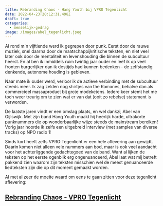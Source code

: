 ```yaml
---
title: Rebranding Chaos - Hang Youth bij VPRO Tegenlicht
date: 2022-04-23T20:12:31.498Z
draft: true
categories:
  - menselijk-gedrag
image: /images/abel_tegenlicht.jpeg
---
```

Al rond m'n vijftiende werd ik gegrepen door punk. Eerst door de rauwe muziek, snel daarna door de maatschappijkritische teksten, en niet veel later ook door de mentaliteit en levenshouding die binnen de subcultuur heerst. En al ben ik inmiddels ruim twintig jaar ouder en leef ik op veel fronten burgerlijker dan ik destijds had kunnen bedenken - de zelfstandig denkende, autonome houding is gebleven. 

Naar mate ik ouder werd, verloor ik de actieve verbinding met de subcultuur steeds meer.  Ik zag zelden nog shirtjes van the Ramones, behalve dan als commercieel massaproduct bij grote modeketens. Iedere keer stemt het me toch weer treurig om te zien wat er van dat (ooit zo rebelse) statement is verworden. 

De laatste jaren vindt er een omslag plaats, en wel dankzij Abel van Gijlswijk. Met zijn band Hang Youth maakt hij heerlijk harde, ultrakorte punknummers die op wonderbaarlijke wijze steeds de mainstream bereiken! Vorig jaar hoorde ik zelfs een uitgebreid interview (met samples van diverse tracks) op NPO radio 1!

Sinds kort heeft zelfs VPRO Tegenlicht er een hele aflevering aan gewijdt. Daarin komen niet alleen vele nummers aan bod, maar is ook veel aandacht voor het achterliggende gedachtegoed van de band. Want al lijken de teksten op het eerste ogenblik erg ongenuanceerd, Abel laat wat mij betreft pakkend zien waarom zijn teksten misschien wel de meest genuanceerde liedteksten zijn die op dit moment gemaakt worden. 

Al met al zeer de moeite waard om eens te gaan zitten voor deze tegenlicht aflevering: 

## [Rebranding Chaos - VPRO Tegenlicht](https://www.npostart.nl/VPWON_1335239)
